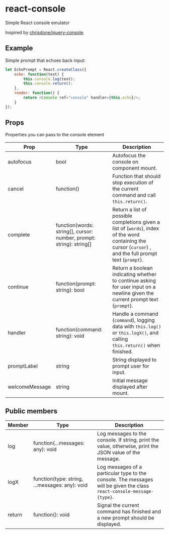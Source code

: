 # react-console
Simple React console emulator

Inspired by [chrisdone/jquery-console](https://github.com/chrisdone/jquery-console).

## Example

Simple prompt that echoes back input:

```javascript
let EchoPrompt = React.createClass({
	echo: function(text) {
		this.console.log(text);
		this.console.return();
	},
	render: function() {
		return <Console ref="console" handler={this.echo}/>;
	}
});
```

## Props

Properties you can pass to the console element

| Prop				| Type																	| Description
| ----				| ----																	| ----
| autofocus			| bool																	| Autofocus the console on component mount.
| cancel			| function()															| Function that should stop execution of the current command and call `this.return()`.
| complete			| function(words: string[], cursor: number, prompt: string): string[]	| Return a list of possible completions given a list of (`words`), index of the word containing the cursor (`cursor`) , and the full prompt text (`prompt`).
| continue			| function(prompt: string): bool										| Return a boolean indicating whether to continue asking for user input on a newline given the current prompt text (`prompt`).
| handler			| function(command: string): void										| Handle a command (`command`), logging data with `this.log()` or `this.logX()`, and calling `this.return()` when finished.
| promptLabel		| string																| String displayed to prompt user for input.
| welcomeMessage	| string																| Initial message displayed after mount.

## Public members

| Member	| Type												| Description
| ----		| ----												| ----
| log		| function(...messages: any): void					| Log messages to the console. If string, print the value, otherwise, print the JSON value of the message.
| logX		| function(type: string, ...messages: any): void	| Log messages of a particular type to the console. The messages will be given the class `react-console-message-{type}`.
| return	| function(): void									| Signal the current command has finished and a new prompt should be displayed.
